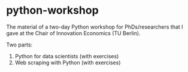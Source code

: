 # python-workshop
The material of a two-day Python workshop for PhDs/researchers that I gave at the Chair of Innovation Economics (TU Berlin).

Two parts:

1. Python for data scientists (with exercises)
2. Web scraping with Python (with exercises)

